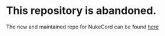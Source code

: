 # This repository is abandoned.
The new and maintained repo for NukeCord can be found [here]([https://google.com/](https://codeberg.org/its-theo/NukeCord))
